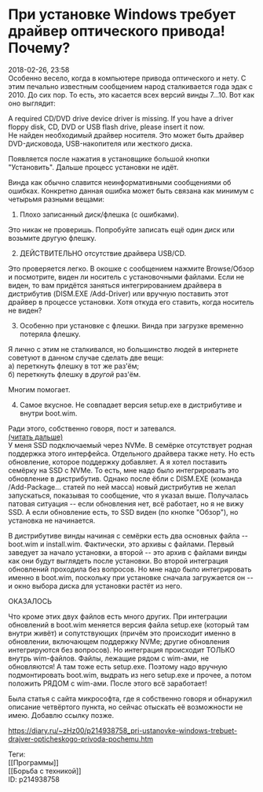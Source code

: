 При установке Windows требует драйвер оптического привода! Почему?
===================================================================

   
 2018-02-26, 23:58   
  Особенно весело, когда в компьютере привода оптического и нету. С этим печально известным сообщением народ сталкивается года эдак с 2010. До сих пор. То есть, это касается всех версий винды 7...10. Вот как оно выглядит:   
   
 A required CD/DVD drive device driver is missing. If you have a driver floppy disk, CD, DVD or USB flash drive, please insert it now.   
 Не найден необходимый драйвер носителя. Это может быть драйвер DVD-дисковода, USB-накопителя или жесткого диска.   
   
 Появляется после нажатия в установщике большой кнопки "Установить". Дальше процесс установки не идёт.   
   
 Винда как обычно славится неинформативными сообщениями об ошибках. Конкретно данная ошибка может быть связана как минимум с четырьмя разными вещами:   
   
 1. Плохо записанный диск/флешка (с ошибками).   
   
 Это никак не проверишь. Попробуйте записать ещё один диск или возьмите другую флешку.   
   
 2. ДЕЙСТВИТЕЛЬНО отсутствие драйвера USB/CD.   
   
 Это проверяется легко. В окошке с сообщением нажмите Browse/Обзор и посмотрите, виден ли носитель с установочными файлами. Если не виден, то вам придётся заняться интегрированием драйвера в дистрибутив (DISM.EXE /Add-Driver) или вручную поставить этот драйвер в процессе установки. Хотя откуда его ставить, когда носитель не виден?   
   
 3. Особенно при установке с флешки. Винда при загрузке временно потеряла флешку.   
   
 Я лично с этим не сталкивался, но большинство людей в интернете советуют в данном случае сделать две вещи:   
 а) переткнуть флешку в тот же раз'ём;   
 б) переткнуть флешку в  *другой*  раз'ём.   
   
 Многим помогает.   
   
 4. Самое вкусное. Не совпадает версия setup.exe в дистрибутиве и внутри boot.wim.   
   
 Ради этого, собственно говоря, пост и затевался.   
  [(читать дальше)](https://zHz00.diary.ru/p214938758.htm?index=1#linkmore214938758m1)      
 У меня SSD подключаемый через NVMe. В семёрке отсутствует родная поддержка этого интерфейса. Отдельного драйвера также нету. Но есть обновление, которое поддержку добавляет. А я хотел поставить семёрку на SSD с NVMe. То есть, мне надо было интегрировать это обновление в дистрибутив. Однако после ёбли с DISM.EXE (команда /Add-Package... статей по ней масса) новый дистрибутив не желал запускаться, показывая то сообщение, что я указал выше. Получалась патовая ситуация -- если обновления нет, всё работает, но я не вижу SSD. А если обновление есть, то SSD виден (по кнопке "Обзор"), но установка не начинается.   
   
 В дистрибутиве винды начиная с семёрки есть два основных файла -- boot.wim и install.wim. Фактически, это архивы с файлами. Первый заведует за начало установки, а второй -- это архив с файлами винды как они будут выглядеть после установки. Во второй интеграция обновлений проходила без вопросов. Но мне надо было интегрировать именно в boot.wim, поскольку при установке сначала загружается он -- и окно выбора диска для установки растёт из него.   
   
 ОКАЗАЛОСЬ   
   
 Что кроме этих двух файлов есть много других. При интеграции обновлений в boot.wim меняется версия файла setup.exe (который там внутри живёт) и сопутствующих (причём это происходит именно в обновлении, включающем поддержку NVMe; другие обновления интегрируются без вопросов). Но интеграция происходит ТОЛЬКО внутрь wim-файлов. Файлы, лежащие рядом с wim-ами, не обновляются! А там тоже есть setup.exe. Поэтому надо вручную подмонтировать boot.wim, выдрать из него setup.exe и прочее, а потом положить РЯДОМ с wim-ами. После этого всё заработает!   
   
 Была статья с сайта микрософта, где я собственно говоря и обнаружил описание четвёртого пункта, но сейчас отыскать её возможности не имею. Добавлю ссылку позже.   
     
    
 <https://diary.ru/~zHz00/p214938758_pri-ustanovke-windows-trebuet-drajver-opticheskogo-privoda-pochemu.htm>   
   
 Теги:   
 [[Программы]]   
 [[Борьба с техникой]]   
 ID: p214938758